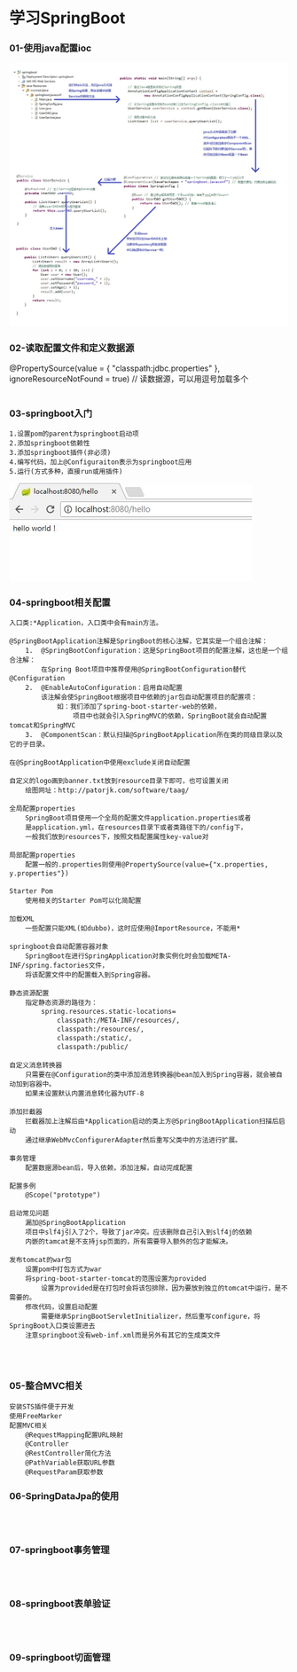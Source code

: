 # 学习SpringBoot

### 01-使用java配置ioc
![img](https://github.com/luguanxing/JavaWeb-Study/blob/master/SpringBoot/01-%E4%BD%BF%E7%94%A8java%E9%85%8D%E7%BD%AEioc/ioc.jpg?raw=true)

### 02-读取配置文件和定义数据源
@PropertySource(value = { "classpath:jdbc.properties" }, ignoreResourceNotFound = true) // 读数据源，可以用逗号加载多个
<br><br>

### 03-springboot入门
```
1.设置pom的parent为springboot启动项
2.添加springboot依赖性
3.添加springboot插件(非必须)
4.编写代码，加上@Configuraiton表示为springboot应用
5.运行(方式多种，直接run或用插件)
```
![img](https://github.com/luguanxing/JavaWeb-Study/blob/master/SpringBoot/03-springboot%E5%85%A5%E9%97%A8/hello.jpg?raw=true)

### 04-springboot相关配置
```
入口类:*Application，入口类中会有main方法。

@SpringBootApplication注解是SpringBoot的核心注解，它其实是一个组合注解：
	1.	@SpringBootConfiguration：这是SpringBoot项目的配置注解，这也是一个组合注解：
		在Spring Boot项目中推荐使用@SpringBootConfiguration替代@Configuration
	2.	@EnableAutoConfiguration：启用自动配置
		该注解会使SpringBoot根据项目中依赖的jar包自动配置项目的配置项：
			如：我们添加了spring-boot-starter-web的依赖，
				项目中也就会引入SpringMVC的依赖，SpringBoot就会自动配置tomcat和SpringMVC
	3.	@ComponentScan：默认扫描@SpringBootApplication所在类的同级目录以及它的子目录。
	
在@SpringBootApplication中使用exclude关闭自动配置

自定义的logo画到banner.txt放到resource目录下即可，也可设置关闭
	绘图网址：http://patorjk.com/software/taag/
	
全局配置properties
	SpringBoot项目使用一个全局的配置文件application.properties或者
	是application.yml，在resources目录下或者类路径下的/config下，
	一般我们放到resources下，按照文档配置属性key-value对
	
局部配置properties
	配置一般的.properties则使用@PropertySource(value={"x.properties, y.properties"})

Starter Pom
	使用相关的Starter Pom可以化简配置
	
加载XML
	一些配置只能XML(如dubbo)，这时应使用@ImportResource，不能用*
	
springboot会自动配置容器对象
	SpringBoot在进行SpringApplication对象实例化时会加载META-INF/spring.factories文件，
	将该配置文件中的配置载入到Spring容器。

静态资源配置
	指定静态资源的路径为：
		spring.resources.static-locations=
			classpath:/META-INF/resources/,
			classpath:/resources/,
			classpath:/static/,
			classpath:/public/

自定义消息转换器
	只需要在@Configuration的类中添加消息转换器@bean加入到Spring容器，就会被自动加到容器中。
	如果未设置默认内置消息转化器为UTF-8

添加拦截器
	拦截器加上注解后由*Application启动的类上方@SpringBootApplication扫描后启动
	通过继承WebMvcConfigurerAdapter然后重写父类中的方法进行扩展。

事务管理
	配置数据源bean后，导入依赖，添加注解，自动完成配置
	
配置多例
	@Scope("prototype")
	
启动常见问题
	漏加@SpringBootApplication
	项目中slf4j引入了2个，导致了jar冲突。应该删除自己引入到slf4j的依赖
	内嵌的tamcat是不支持jsp页面的，所有需要导入额外的包才能解决。

发布tomcat的war包
	设置pom中打包方式为war
	将spring-boot-starter-tomcat的范围设置为provided
		设置为provided是在打包时会将该包排除，因为要放到独立的tomcat中运行，是不需要的。
	修改代码，设置启动配置
		需要继承SpringBootServletInitializer，然后重写configure，将SpringBoot入口类设置进去
	注意springboot没有web-inf.xml而是另外有其它的生成类文件
```
<br><br>

### 05-整合MVC相关
```
安装STS插件便于开发
使用FreeMarker
配置MVC相关
	@RequestMapping配置URL映射
	@Controller
	@RestController简化方法
	@PathVariable获取URL参数
	@RequestParam获取参数
```

### 06-SpringDataJpa的使用
<br><br>

### 07-springboot事务管理
<br><br>

### 08-springboot表单验证
<br><br>

### 09-springboot切面管理
<br><br>
